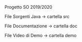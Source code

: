 Progetto SO 2019/2020

File Sorgenti Java  -> cartella src

File Documentazione -> cartella doc

File Video di Demo  -> cartella demo
